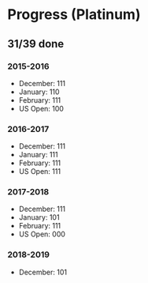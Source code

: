 # Progress (Platinum)
## 31/39 done
### 2015-2016
* December: 111
* January: 110
* February: 111
* US Open: 100

### 2016-2017
* December: 111
* January: 111
* February: 111
* US Open: 111

### 2017-2018
* December: 111
* January: 101
* February: 111
* US Open: 000

### 2018-2019
* December: 101
